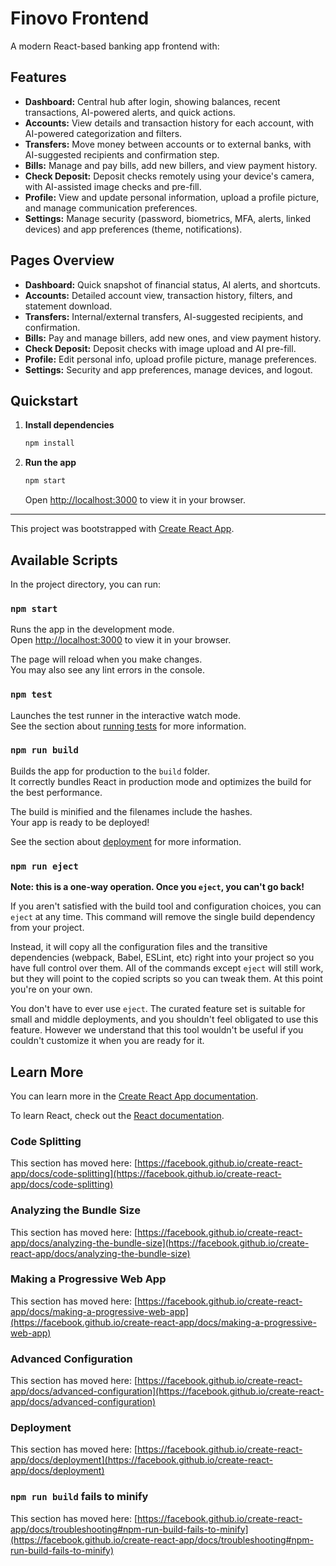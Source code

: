 # Finovo Frontend

A modern React-based banking app frontend with:

## Features
- **Dashboard:** Central hub after login, showing balances, recent transactions, AI-powered alerts, and quick actions.
- **Accounts:** View details and transaction history for each account, with AI-powered categorization and filters.
- **Transfers:** Move money between accounts or to external banks, with AI-suggested recipients and confirmation step.
- **Bills:** Manage and pay bills, add new billers, and view payment history.
- **Check Deposit:** Deposit checks remotely using your device's camera, with AI-assisted image checks and pre-fill.
- **Profile:** View and update personal information, upload a profile picture, and manage communication preferences.
- **Settings:** Manage security (password, biometrics, MFA, alerts, linked devices) and app preferences (theme, notifications).

## Pages Overview
- **Dashboard:** Quick snapshot of financial status, AI alerts, and shortcuts.
- **Accounts:** Detailed account view, transaction history, filters, and statement download.
- **Transfers:** Internal/external transfers, AI-suggested recipients, and confirmation.
- **Bills:** Pay and manage billers, add new ones, and view payment history.
- **Check Deposit:** Deposit checks with image upload and AI pre-fill.
- **Profile:** Edit personal info, upload profile picture, manage preferences.
- **Settings:** Security and app preferences, manage devices, and logout.

## Quickstart

1. **Install dependencies**
   ```bash
   npm install
   ```
2. **Run the app**
   ```bash
   npm start
   ```
   Open [http://localhost:3000](http://localhost:3000) to view it in your browser.

---

This project was bootstrapped with [Create React App](https://github.com/facebook/create-react-app).

## Available Scripts

In the project directory, you can run:

### `npm start`

Runs the app in the development mode.\
Open [http://localhost:3000](http://localhost:3000) to view it in your browser.

The page will reload when you make changes.\
You may also see any lint errors in the console.

### `npm test`

Launches the test runner in the interactive watch mode.\
See the section about [running tests](https://facebook.github.io/create-react-app/docs/running-tests) for more information.

### `npm run build`

Builds the app for production to the `build` folder.\
It correctly bundles React in production mode and optimizes the build for the best performance.

The build is minified and the filenames include the hashes.\
Your app is ready to be deployed!

See the section about [deployment](https://facebook.github.io/create-react-app/docs/deployment) for more information.

### `npm run eject`

**Note: this is a one-way operation. Once you `eject`, you can't go back!**

If you aren't satisfied with the build tool and configuration choices, you can `eject` at any time. This command will remove the single build dependency from your project.

Instead, it will copy all the configuration files and the transitive dependencies (webpack, Babel, ESLint, etc) right into your project so you have full control over them. All of the commands except `eject` will still work, but they will point to the copied scripts so you can tweak them. At this point you're on your own.

You don't have to ever use `eject`. The curated feature set is suitable for small and middle deployments, and you shouldn't feel obligated to use this feature. However we understand that this tool wouldn't be useful if you couldn't customize it when you are ready for it.

## Learn More

You can learn more in the [Create React App documentation](https://facebook.github.io/create-react-app/docs/getting-started).

To learn React, check out the [React documentation](https://reactjs.org/).

### Code Splitting

This section has moved here: [https://facebook.github.io/create-react-app/docs/code-splitting](https://facebook.github.io/create-react-app/docs/code-splitting)

### Analyzing the Bundle Size

This section has moved here: [https://facebook.github.io/create-react-app/docs/analyzing-the-bundle-size](https://facebook.github.io/create-react-app/docs/analyzing-the-bundle-size)

### Making a Progressive Web App

This section has moved here: [https://facebook.github.io/create-react-app/docs/making-a-progressive-web-app](https://facebook.github.io/create-react-app/docs/making-a-progressive-web-app)

### Advanced Configuration

This section has moved here: [https://facebook.github.io/create-react-app/docs/advanced-configuration](https://facebook.github.io/create-react-app/docs/advanced-configuration)

### Deployment

This section has moved here: [https://facebook.github.io/create-react-app/docs/deployment](https://facebook.github.io/create-react-app/docs/deployment)

### `npm run build` fails to minify

This section has moved here: [https://facebook.github.io/create-react-app/docs/troubleshooting#npm-run-build-fails-to-minify](https://facebook.github.io/create-react-app/docs/troubleshooting#npm-run-build-fails-to-minify)
